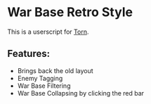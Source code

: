 War Base Retro Style
====================

This is a userscript for [Torn](http://www.torn.com).

Features:
---------
* Brings back the old layout
* Enemy Tagging
* War Base Filtering
* War Base Collapsing by clicking the red bar

